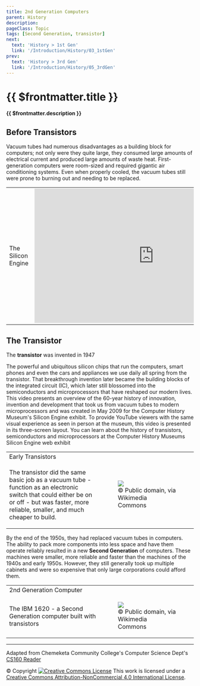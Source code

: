 ```yaml
---
title: 2nd Generation Computers
parent: History
description: 
pageClass: Topic
tags: [Second Generation, transistor]
next:
  text: 'History > 1st Gen'
  link: '/Introduction/History/03_1stGen'
prev:
  text: 'History > 3rd Gen'
  link: '/Introduction/History/05_3rdGen'
---
```


# {{ $frontmatter.title }}
**{{ $frontmatter.description }}**

## Before Transistors
Vacuum tubes had numerous disadvantages as a building block for computers; not only were they quite large, they consumed large amounts of electrical current and produced large amounts of waste heat. First-generation computers were room-sized and required gigantic air conditioning systems. Even when properly cooled, the vacuum tubes still were prone to burning out and needing to be replaced.

<table>
  <tr>
    <td colspan="2">The Silicon Engine</td>
    <td style="width:60%">
      <iframe width="640" height="360"  src="https://www.youtube.com/embed/cdqiP0aR1-Q" title="YouTube video player" frameborder="0" allow="accelerometer; autoplay; clipboard-write; encrypted-media; gyroscope; picture-in-picture" allowfullscreen></iframe>  
    </td>
  </tr>
</table>

## The Transistor

The **transistor** was invented in 1947

The powerful and ubiquitous silicon chips that run the computers, smart phones and even the cars and appliances we use daily all spring from the transistor. That breakthrough invention later became the building blocks of the integrated circuit (IC), which later still blossomed into the semiconductors and microprocessors that have reshaped our modern lives. This video presents an overview of the 60-year history of innovation, invention and development that took us from vacuum tubes to modern microprocessors and was created in May 2009 for the Computer History Museum's Silicon Engine exhibit. To provide YouTube viewers with the same visual experience as seen in person at the museum, this video is presented in its three-screen layout. You can learn about the history of transistors, semiconductors and microprocessors at the Computer History Museums Silicon Engine web exhibit

<table>
  <tr>
    <td colspan="2">Early Transistors</td>
  </tr>

  <tr>
  <td style="width:50%">
    <p>The transistor did the same basic job as a vacuum tube - function as an electronic switch that could either be on or off - but was faster, more reliable, smaller, and much cheaper to build.</p>
  </td>
    <td style="width:50%">
    <figure>
      <img src="https://upload.wikimedia.org/wikipedia/commons/f/f5/Unijunction_transistors.jpg" /> 
      <figcaption> &copy; Public domain, via Wikimedia
Commons </figcaption>
      </figure>
    </td>
  </tr>
</table>

By the end of the 1950s, they had replaced vacuum tubes in computers. The ability to pack more components into less space and have them operate reliably resulted in a new **Second Generation** of computers. These machines were smaller, more reliable and faster than the machines of the 1940s and early 1950s. However, they still generally took up multiple cabinets and were so expensive that only large corporations could afford them.


<table>
  <tr>
    <td colspan="2">2nd Generation Computer</td>
  </tr>

  <tr>
  <td style="width:50%">
    <p>The IBM 1620 - a Second Generation computer built with transistors</p>
  </td>
    <td style="width:50%">
    <figure>
      <img src="https://upload.wikimedia.org/wikipedia/commons/9/9a/IBM1620A.jpg" /> 
      <figcaption> &copy; Public domain, via Wikimedia
Commons </figcaption>
      </figure>
    </td>
  </tr>
</table>

<hr>

Adapted from Chemeketa Community College's Computer Science Dept's [CS160 Reader](https://computerscience.chemeketa.edu/cs160Reader/index.html) 

&copy; Copyright <a rel="license" href="http://creativecommons.org/licenses/by-nc-sa/4.0/"><img alt="Creative Commons License" style="border-width:0" src="https://i.creativecommons.org/l/by-nc-sa/4.0/88x31.png" /></a> This work is licensed under a <a rel="license" href="http://creativecommons.org/licenses/by-nc-sa/4.0/">Creative Commons Attribution-NonCommercial 4.0 International License</a>.